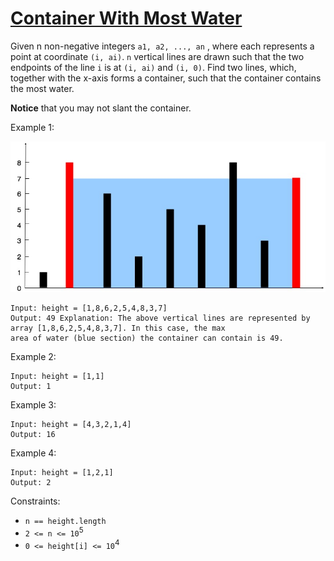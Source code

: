 # [Container With Most Water](https://leetcode.com/problems/container-with-most-water)

Given n non-negative integers `a1, a2, ..., an` , where each represents a point at coordinate `(i, ai)`. `n` vertical
lines are drawn such that the two endpoints of the line `i` is at `(i, ai)` and `(i, 0)`. Find two lines, which, together with
the x-axis forms a container, such that the container contains the most water.

**Notice** that you may not slant the container.

Example 1:

![](question_11.jpg)

```
Input: height = [1,8,6,2,5,4,8,3,7]
Output: 49 Explanation: The above vertical lines are represented by array [1,8,6,2,5,4,8,3,7]. In this case, the max
area of water (blue section) the container can contain is 49.
``` 

Example 2:

```
Input: height = [1,1]
Output: 1 
```

Example 3:


```
Input: height = [4,3,2,1,4]
Output: 16
``` 

Example 4:

```
Input: height = [1,2,1]
Output: 2
```

Constraints:

* `n == height.length` 
* `2 <= n <= 10`<sup>5</sup>
* `0 <= height[i] <= 10`<sup>4</sup>